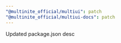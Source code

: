 ```yaml
---
"@multinite_official/multiui": patch
"@multinite_official/multiui-docs": patch
---
```


Updated package.json desc
